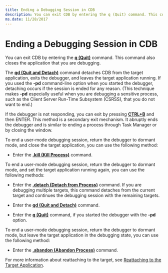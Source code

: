 ```yaml
---
title: Ending a Debugging Session in CDB
description: You can exit CDB by entering the q (Quit) command. This command also closes the application that you are debugging.
ms.date: 11/28/2017
---
```


# Ending a Debugging Session in CDB


You can exit CDB by entering the [**q (Quit)**](../debuggercmds/q--qq--quit-.md) command. This command also closes the application that you are debugging.

The [**qd (Quit and Detach)**](../debuggercmds/qd--quit-and-detach-.md) command detaches CDB from the target application, exits the debugger, and leaves the target application running. If you used the **-pd** command-line option when you started the debugger, detaching occurs if the session is ended for any reason. (This technique makes **-pd** especially useful when you are debugging a sensitive process, such as the Client Server Run-Time Subsystem (CSRSS), that you do not want to end.)

If the debugger is not responding, you can exit by pressing [**CTRL+B**](ctrl-b--quit-local-debugger-.md) and then ENTER. This method is a secondary exit mechanism. It abruptly ends the debugger and is similar to ending a process through Task Manager or by closing the window.

To end a user-mode debugging session, return the debugger to dormant mode, and close the target application, you can use the following method:

-   Enter the [**.kill (Kill Process)**](../debuggercmds/-kill--kill-process-.md) command.

To end a user-mode debugging session, return the debugger to dormant mode, and set the target application running again, you can use the following methods:

-   Enter the [**.detach (Detach from Process)**](../debuggercmds/-detach--detach-from-process-.md) command. If you are debugging multiple targets, this command detaches from the current target and continues the debugging session with the remaining targets.

-   Enter the [**qd (Quit and Detach)**](../debuggercmds/qd--quit-and-detach-.md) command.

-   Enter the [**q (Quit)**](../debuggercmds/q--qq--quit-.md) command, if you started the debugger with the **-pd** option.

To end a user-mode debugging session, return the debugger to dormant mode, but leave the target application in the debugging state, you can use the following method:

-   Enter the [**.abandon (Abandon Process)**](../debuggercmds/-abandon--abandon-process-.md) command.

For more information about reattaching to the target, see [Reattaching to the Target Application](reattaching-to-the-target-application.md).

 

 






